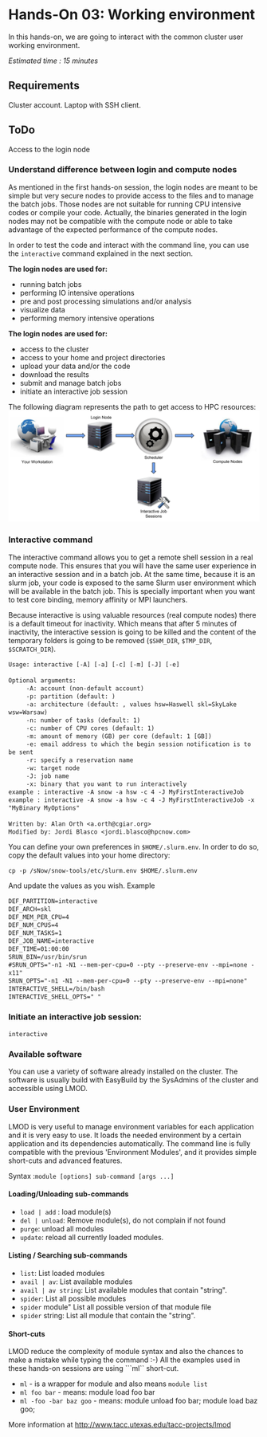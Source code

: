 # Hands-On 03: Working environment
In this hands-on, we are going to interact with the common cluster user working environment.

*Estimated time : 15 minutes*

## Requirements
Cluster account.
Laptop with SSH client.

## ToDo
Access to the login node

### Understand difference between login and compute nodes

As mentioned in the first hands-on session, the login nodes are meant to be simple but very secure nodes to provide access to the files and to manage the batch jobs. 
Those nodes are not suitable for running CPU intensive codes or compile your code. Actually, the binaries generated in the login nodes may not be compatible with the compute node or able to take advantage of the expected performance of the compute nodes.

In order to test the code and interact with the command line, you can use the ```interactive``` command explained in the next section.

**The login nodes are used for:**
 - running batch jobs
 - performing IO intensive operations
 - pre and post processing simulations and/or analysis
 - visualize data
 - performing memory intensive operations

**The login nodes are used for:**
 - access to the cluster
 - access to your home and project directories
 - upload your data and/or the code
 - download the results
 - submit and manage batch jobs
 - initiate an interactive job session
 
The following diagram represents the path to get access to HPC resources:
![User Environment](images/user_environment.png?raw=true "User Environment")
### Interactive command
The interactive command allows you to get a remote shell session in a real compute node. This ensures that you will have the same user experience in an interactive session and in a batch job. At the same time, because it is an slurm job, your code is exposed to the same Slurm user environment which will be available in the batch job.
This is specially important when you want to test core binding, memory affinity or MPI launchers.

Because interactive is using valuable resources (real compute nodes) there is a default timeout for inactivity. Which means that after 5 minutes of inactivity, the interactive session is going to be killed and the content of the temporary folders is going to be removed (```$SHM_DIR```, ```$TMP_DIR```, ```$SCRATCH_DIR```).

```
Usage: interactive [-A] [-a] [-c] [-m] [-J] [-e]

Optional arguments:
     -A: account (non-default account)
     -p: partition (default: )
     -a: architecture (default: , values hsw=Haswell skl=SkyLake wsw=Warsaw)
     -n: number of tasks (default: 1)
     -c: number of CPU cores (default: 1)
     -m: amount of memory (GB) per core (default: 1 [GB])
     -e: email address to which the begin session notification is to be sent
     -r: specify a reservation name
     -w: target node
     -J: job name
     -x: binary that you want to run interactively
example : interactive -A snow -a hsw -c 4 -J MyFirstInteractiveJob
example : interactive -A snow -a hsw -c 4 -J MyFirstInteractiveJob -x "MyBinary MyOptions"

Written by: Alan Orth <a.orth@cgiar.org>
Modified by: Jordi Blasco <jordi.blasco@hpcnow.com>
```

You can define your own preferences in ```$HOME/.slurm.env```. In order to do so, copy the default values into your home directory:

```
cp -p /sNow/snow-tools/etc/slurm.env $HOME/.slurm.env
```
And update the values as you wish. Example

```
DEF_PARTITION=interactive
DEF_ARCH=skl
DEF_MEM_PER_CPU=4
DEF_NUM_CPUS=4
DEF_NUM_TASKS=1
DEF_JOB_NAME=interactive
DEF_TIME=01:00:00
SRUN_BIN=/usr/bin/srun
#SRUN_OPTS="-n1 -N1 --mem-per-cpu=0 --pty --preserve-env --mpi=none -x11"
SRUN_OPTS="-n1 -N1 --mem-per-cpu=0 --pty --preserve-env --mpi=none"
INTERACTIVE_SHELL=/bin/bash
INTERACTIVE_SHELL_OPTS=" "
```

### Initiate an interactive job session:

```
interactive
```

### Available software
You can use a variety of software already installed on the cluster. The software is usually build with EasyBuild by the SysAdmins of the cluster and accessible using LMOD.

### User Environment
LMOD is very useful to manage environment variables for each application and it is very easy to use. It loads the needed environment by a certain application and its dependencies automatically. The command line is fully compatible with the previous 'Environment Modules', and it provides simple short-cuts and advanced features.

Syntax :```module [options] sub-command [args ...]```

#### Loading/Unloading sub-commands
* ```load | add``` : load module(s)
* ```del | unload```: Remove module(s), do not complain if not found
* ```purge```: unload all modules
* ```update```: reload all currently loaded modules.

#### Listing / Searching sub-commands
* ```list```: List loaded modules
* ```avail | av```: List available modules
* ```avail | av string```: List available modules that contain "string".
* ```spider```: List all possible modules
* ```spider``` module" List all possible version of that module file
* ```spider``` string: List all module that contain the "string".

#### Short-cuts
LMOD reduce the complexity of module syntax and also the chances to make a mistake while typing the command :-)
All the examples used in these hands-on sessions are using ```ml`` short-cut.
* ```ml``` - is a wrapper for module and also means ```module list```
* ```ml foo bar``` - means: module load foo bar
* ```ml -foo -bar baz goo``` - means: module unload foo bar; module load baz goo;

More information at http://www.tacc.utexas.edu/tacc-projects/lmod

